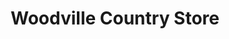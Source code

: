 ---
title: "Woodville Country Store"
url: /white-cloud/woodville-country-store/
shop: Lebensmittel
---
